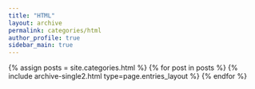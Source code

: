 ```yaml
---
title: "HTML"
layout: archive
permalink: categories/html
author_profile: true
sidebar_main: true
---
```



{% assign posts = site.categories.html %}
{% for post in posts %} {% include archive-single2.html type=page.entries_layout %} {% endfor %}